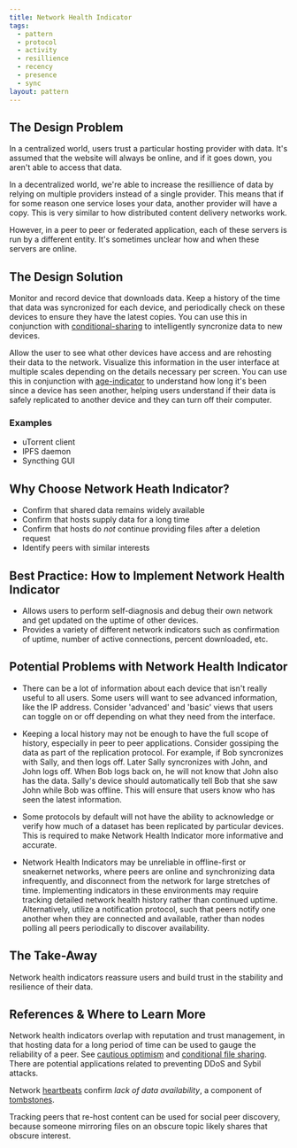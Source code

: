 ```yaml
---
title: Network Health Indicator
tags:
  - pattern
  - protocol
  - activity
  - resillience
  - recency
  - presence
  - sync
layout: pattern
---
```


## The Design Problem

In a centralized world, users trust a particular hosting provider with
data. It's assumed that the website will always be online, and if it goes down,
you aren't able to access that data.

In a decentralized world, we're able to increase the resillience of data by
relying on multiple providers instead of a single provider. This means that if
for some reason one service loses your data, another provider will have a copy.
This is very similar to how distributed content delivery networks work.

However, in a peer to peer or federated application, each of these servers is
run by a different entity. It's sometimes unclear how and when these servers
are online.

## The Design Solution

Monitor and record device that downloads data. Keep a history of
the time that data was syncronized for each device, and periodically check on
these devices to ensure they have the latest copies. You can use this in
conjunction with [conditional-sharing](conditional-sharing.md) to intelligently
syncronize data to new devices.

Allow the user to see what other devices have access and are rehosting their
data to the network. Visualize this information in the user interface at
multiple scales depending on the details necessary per screen. You can use this
in conjunction with [age-indicator](age-indicator.md) to understand how long
it's been since a device has seen another, helping users understand if their
data is safely replicated to another device and they can turn off their computer.

### Examples

- uTorrent client
- IPFS daemon
- Syncthing GUI

## Why Choose Network Heath Indicator?

- Confirm that shared data remains widely available
- Confirm that hosts supply data for a long time
- Confirm that hosts do _not_ continue providing files after a deletion request
- Identify peers with similar interests

## Best Practice: How to Implement Network Health Indicator

- Allows users to perform self-diagnosis and debug their own network and get updated on the uptime of other devices.
- Provides a variety of different network indicators such as confirmation of uptime, number of active connections, percent downloaded, etc.

## Potential Problems with Network Health Indicator

- There can be a lot of information about each device that isn't really useful
  to all users. Some users will want to see advanced information, like the IP address. Consider 'advanced' and 'basic' views that users can toggle on or
  off depending on what they need from the interface.

- Keeping a local history may not be enough to have the full scope of history,
  especially in peer to peer applications. Consider gossiping the data as part
  of the replication protocol. For example, if Bob syncronizes with Sally, and
  then logs off. Later Sally syncronizes with John, and John logs off. When Bob
  logs back on, he will not know that John also has the data. Sally's device
  should automatically tell Bob that she saw John while Bob was offline. This
  will ensure that users know who has seen the latest information.

- Some protocols by default will not have the ability to acknowledge or verify how much
  of a dataset has been replicated by particular devices. This is required
  to make Network Health Indicator more informative and accurate.

- Network Health Indicators may be unreliable in offline-first or sneakernet networks,
  where peers are online and synchronizing data infrequently, and disconnect from the
  network for large stretches of time. Implementing indicators in these environments
  may require tracking detailed network health history rather than continued uptime.
  Alternatively, utilize a notification protocol, such that peers notify one another
  when they are connected and available, rather than nodes polling all peers
  periodically to discover availability.

## The Take-Away

Network health indicators reassure users and build trust in the stability and resilience of their data.

## References & Where to Learn More

Network health indicators overlap with reputation and trust management, in that hosting data for a long period of time can be used to gauge the reliability of a peer. See [cautious optimism](patterns/cautious-optimism.md) and [conditional file sharing](patterns/conditional-file-sharing.md). There are potential applications related to preventing DDoS and Sybil attacks.

Network [heartbeats](<https://en.wikipedia.org/wiki/Heartbeat_(computing)>) confirm _lack of data availability_, a component of [tombstones](patterns/tombstones.md).

Tracking peers that re-host content can be used for social peer discovery, because someone mirroring files on an obscure topic likely shares that obscure interest.
